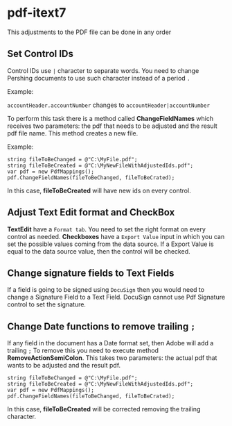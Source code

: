 # pdf-itext7
This adjustments to the PDF file can be done in any order

## Set Control IDs
Control IDs use `|` character to separate words. You need to change Pershing documents to use such character instead of a period `.`  

Example:

`accountHeader.accountNumber` changes to `accountHeader|accountNumber`
    
To perform this task there is a method called **ChangeFieldNames** which receives two parameters: the pdf that needs to be adjusted and the result pdf file name.
This method creates a new file.

Example:

    string fileToBeChanged = @"C:\MyFile.pdf";
    string fileToBeCreated = @"C:\MyNewFileWithAdjustedIds.pdf";
    var pdf = new PdfMappings();
    pdf.ChangeFieldNames(fileToBeChanged, fileToBeCrated);

In this case, **fileToBeCreated** will have new ids on every control.

## Adjust Text Edit format and CheckBox 
**TextEdit** have a `Format tab`.  You need to set the right format on every control as needed.
**Checkboxes** have a `Export Value` input in which you can set the possible values coming from the data source.  If a Export Value is equal to the data source value, then the control will be checked.

## Change signature fields to Text Fields
If a field is going to be signed using `DocuSign` then you would need to change a Signature Field to a Text Field.  DocuSign cannot use Pdf Signature control to set the signature.

## Change Date functions to remove trailing `;`
If any field in the document has a Date format set, then Adobe will add a trailing `;`
To remove this you need to execute method **RemoveActionSemiColon**.  This takes two parameters: the actual pdf that wants to be adjusted and the result pdf.

    string fileToBeChanged = @"C:\MyFile.pdf";
    string fileToBeCreated = @"C:\MyNewFileWithAdjustedIds.pdf";
    var pdf = new PdfMappings();
    pdf.ChangeFieldNames(fileToBeChanged, fileToBeCrated);

In this case, **fileToBeCreated** will be corrected removing the trailing character.
